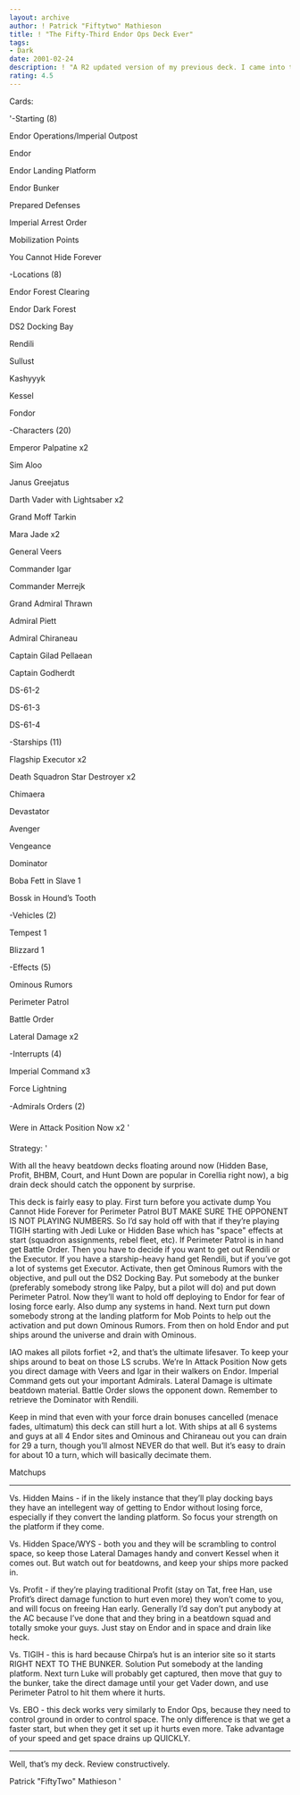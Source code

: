 ```yaml
---
layout: archive
author: ! Patrick "Fiftytwo" Mathieson
title: ! "The Fifty-Third Endor Ops Deck Ever"
tags:
- Dark
date: 2001-02-24
description: ! "A R2 updated version of my previous deck. I came into this game just before DS2 came out and I started playing Endor Ops so this objective is very dear to my heart."
rating: 4.5
---
```

Cards: 

'-Starting (8)

Endor Operations/Imperial Outpost

Endor

Endor Landing Platform

Endor Bunker

Prepared Defenses

Imperial Arrest Order

Mobilization Points

You Cannot Hide Forever


-Locations (8)

Endor Forest Clearing

Endor Dark Forest

DS2 Docking Bay

Rendili

Sullust

Kashyyyk

Kessel

Fondor


-Characters (20)

Emperor Palpatine x2

Sim Aloo

Janus Greejatus

Darth Vader with Lightsaber x2

Grand Moff Tarkin

Mara Jade x2

General Veers

Commander Igar

Commander Merrejk

Grand Admiral Thrawn

Admiral Piett

Admiral Chiraneau

Captain Gilad Pellaean

Captain Godherdt

DS-61-2

DS-61-3

DS-61-4


-Starships (11)

Flagship Executor x2

Death Squadron Star Destroyer x2

Chimaera

Devastator

Avenger

Vengeance

Dominator

Boba Fett in Slave 1

Bossk in Hound’s Tooth


-Vehicles (2)

Tempest 1

Blizzard 1


-Effects (5)

Ominous Rumors

Perimeter Patrol

Battle Order

Lateral Damage x2


-Interrupts (4)

Imperial Command x3

Force Lightning


-Admirals Orders (2)

Were in Attack Position Now x2 '

Strategy: '

With all the heavy beatdown decks floating around now (Hidden Base, Profit, BHBM, Court, and Hunt Down are popular in Corellia right now), a big drain deck should catch the opponent by surprise.


This deck is fairly easy to play. First turn before you activate dump You Cannot Hide Forever for Perimeter Patrol BUT MAKE SURE THE OPPONENT IS NOT PLAYING NUMBERS. So I’d say hold off with that if they’re playing TIGIH starting with Jedi Luke or Hidden Base which has "space" effects at start (squadron assignments, rebel fleet, etc). If Perimeter Patrol is in hand get Battle Order. Then you have to decide if you want to get out Rendili or the Executor. If you have a starship-heavy hand get Rendili, but if you’ve got a lot of systems get Executor. Activate, then get Ominous Rumors with the objective, and pull out the DS2 Docking Bay. Put somebody at the bunker (preferably somebody strong like Palpy, but a pilot will do) and put down Perimeter Patrol. Now they’ll want to hold off deploying to Endor for fear of losing force early. Also dump any systems in hand. Next turn put down somebody strong at the landing platform for Mob Points to help out the activation and put down Ominous Rumors. From then on hold Endor and put ships around the universe and drain with Ominous.


IAO makes all pilots forfiet +2, and that’s the ultimate lifesaver. To keep your ships around to beat on those LS scrubs. We’re In Attack Position Now gets you direct damage with Veers and Igar in their walkers on Endor. Imperial Command gets out your important Admirals. Lateral Damage is ultimate beatdown material. Battle Order slows the opponent down. Remember to retrieve the Dominator with Rendili.


Keep in mind that even with your force drain bonuses cancelled (menace fades, ultimatum) this deck can still hurt a lot. With ships at all 6 systems and guys at all 4 Endor sites and Ominous and Chiraneau out you can drain for 29 a turn, though you’ll almost NEVER do that well. But it’s easy to drain for about 10 a turn, which will basically decimate them.


Matchups

---


Vs. Hidden Mains - if in the likely instance that they’ll play docking bays they have an intellegent way of getting to Endor without losing force, especially if they convert the landing platform. So focus your strength on the platform if they come.


Vs. Hidden Space/WYS - both you and they will be scrambling to control space, so keep those Lateral Damages handy and convert Kessel when it comes out. But watch out for beatdowns, and keep your ships more packed in.


Vs. Profit - if they’re playing traditional Profit (stay on Tat, free Han, use Profit’s direct damage function to hurt even more) they won’t come to you, and will focus on freeing Han early. Generally I’d say don’t put anybody at the AC because I’ve done that and they bring in a beatdown squad and totally smoke your guys. Just stay on Endor and in space and drain like heck.


Vs. TIGIH - this is hard because Chirpa’s hut is an interior site so it starts RIGHT NEXT TO THE BUNKER. Solution Put somebody at the landing platform. Next turn Luke will probably get captured, then move that guy to the bunker, take the direct damage until your get Vader down, and use Perimeter Patrol to hit them where it hurts.


Vs. EBO - this deck works very similarly to Endor Ops, because they need to control ground in order to control space. The only difference is that we get a faster start, but when they get it set up it hurts even more. Take advantage of your speed and get space drains up QUICKLY.


---


Well, that’s my deck. Review constructively.


Patrick "FiftyTwo" Mathieson '